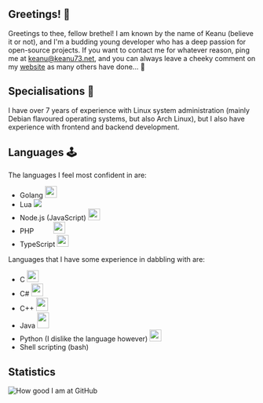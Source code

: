 ## Greetings! 👋
Greetings to thee, fellow brethel! I am known by the name of Keanu (believe it or not), and I'm a budding young developer who has a deep passion for open-source projects. If you want to contact me for whatever reason, ping me at [keanu@keanu73.net](mailto:keanu@keanu73.net), and you can always leave a cheeky comment on my [website](https://keanu73.net) as many others have done... 🤭

## Specialisations 🐧
I have over 7 years of experience with Linux system administration (mainly Debian flavoured operating systems, but also Arch Linux), but I also have experience with frontend and backend development.

## Languages 🕹️
The languages I feel most confident in are:
* Golang <img src="https://i.imgur.com/9jVHvUH.png" width="24" height="24">
* Lua <img src="https://i.imgur.com/WI7c4Im.png">
* Node.js (JavaScript) <img src="https://i.imgur.com/eIfLS7G.png" width="24" height="24">
* PHP <img src="https://i.imgur.com/5jN7okT.png" width="32" height="17"> <img src="https://i.imgur.com/nWa1CR2.png" width="24" height="24">
* TypeScript <img src="https://i.imgur.com/WNyHcrk.png" width="24" height="24">

Languages that I have some experience in dabbling with are:
* C <img src="https://i.imgur.com/Lj9bd9d.png" width="24" height="24">
* C# <img src="https://i.imgur.com/TPxWNsO.png" width="24" height="26">
* C++ <img src="https://i.imgur.com/EWgA1jA.png" width="24" height="27">
* Java <img src="https://i.imgur.com/DxfosSU.png" width="24" height="32">
* Python (I dislike the language however) <img src="https://i.imgur.com/JsNPBrd.png" width="24" height="24">
* Shell scripting (bash)

## Statistics
![How good I am at GitHub](https://github-readme-stats.vercel.app/api?username=Keanu73&count_private=true)
